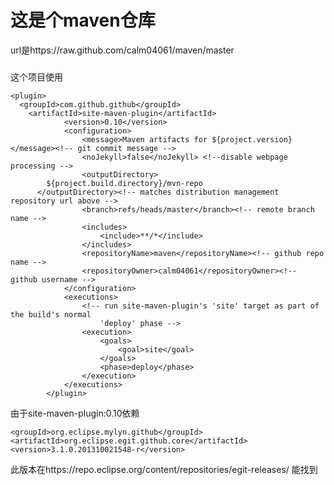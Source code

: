 这是个maven仓库
=
url是https://raw.github.com/calm04061/maven/master
###
这个项目使用

    <plugin>
      <groupId>com.github.github</groupId>
        <artifactId>site-maven-plugin</artifactId>
				<version>0.10</version>
				<configuration>
					<message>Maven artifacts for ${project.version}</message><!-- git commit message -->
					<noJekyll>false</noJekyll> <!--disable webpage processing -->
					<outputDirectory>
            ${project.build.directory}/mvn-repo 
          </outputDirectory><!-- matches distribution management repository url above -->
					<branch>refs/heads/master</branch><!-- remote branch name -->
					<includes>
						<include>**/*</include>
					</includes>
					<repositoryName>maven</repositoryName><!-- github repo name -->
					<repositoryOwner>calm04061</repositoryOwner><!-- github username -->
				</configuration>
				<executions>
					<!-- run site-maven-plugin's 'site' target as part of the build's normal 
						'deploy' phase -->
					<execution>
						<goals>
							<goal>site</goal>
						</goals>
						<phase>deploy</phase>
					</execution>
				</executions>
			</plugin>
由于site-maven-plugin:0.10依赖

    <groupId>org.eclipse.mylyn.github</groupId>
    <artifactId>org.eclipse.egit.github.core</artifactId>
    <version>3.1.0.201310021548-r</version>
此版本在https://repo.eclipse.org/content/repositories/egit-releases/ 能找到
